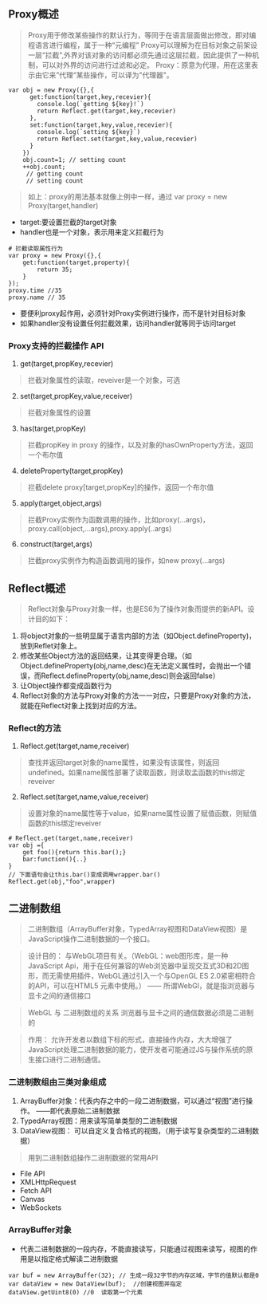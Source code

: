 ## Proxy概述
> Proxy用于修改某些操作的默认行为，等同于在语言层面做出修改，即对编程语言进行编程，属于一种“元编程”
> Proxy可以理解为在目标对象之前架设一层“拦截",外界对该对象的访问都必须先通过这层拦截，因此提供了一种机制，可以对外界的访问进行过滤和必定。
> Proxy：原意为代理，用在这里表示由它来”代理“某些操作，可以译为"代理器"。
```
var obj = new Proxy({},{
      get:function(target,key,recevier){
        console.log(`getting ${key}!`)
        return Reflect.get(target,key,recevier)
      },
      set:function(target,key,value,recevier){
        console.log(`setting ${key}`)
        return Reflect.set(target,key,value,recevier)
      }
    })
    obj.count=1; // setting count
    ++obj.count;
     // getting count 
     // setting count
```
> 如上：proxy的用法基本就像上例中一样，通过 var proxy = new Proxy(target,handler)
- target:要设置拦截的target对象
- handler也是一个对象，表示用来定义拦截行为
```
# 拦截读取属性行为
var proxy = new Proxy({},{
    get:function(target,property){
        return 35;
    }
});
proxy.time //35
proxy.name // 35
```
- 要便利proxy起作用，必须针对Proxy实例进行操作，而不是针对目标对象
- 如果handler没有设置任何拦截效果，访问handler就等同于访问target
### Proxy支持的拦截操作 API
1. get(target,propKey,recevier)
> 拦截对象属性的读取，reveiver是一个对象，可选
2. set(target,propKey,value,receiver)
> 拦截对象属性的设置
3. has(target,propKey)
> 拦截propKey in proxy 的操作，以及对象的hasOwnProperty方法，返回一个布尔值
4. deleteProperty(target,propKey)
> 拦截delete proxy[target,propKey]的操作，返回一个布尔值
5. apply(target,object,args)
> 拦截Proxy实例作为函数调用的操作，比如proxy(...args)，proxy.call(object,...args),proxy.apply(..args)
6. construct(target,args)
> 拦截proxy实例作为构造函数调用的操作，如new proxy(...args)

## Reflect概述
> Reflect对象与Proxy对象一样，也是ES6为了操作对象而提供的新API。设计目的如下：
1. 将object对象的一些明显属于语言内部的方法（如Object.defineProperty)，放到Reflet对象上。
2. 修改某些Object方法的返回结果，让其变得更合理。（如Object.defineProperty(obj,name,desc)在无法定义属性时，会抛出一个错误，而Reflect.defineProperty(obj,name,desc)则会返回false）
3. 让Object操作都变成函数行为
4. Reflect对象的方法与Proxy对象的方法一一对应，只要是Proxy对象的方法，就能在Reflect对象上找到对应的方法。

### Reflect的方法
1. Reflect.get(target,name,receiver)
> 查找并返回target对象的name属性，如果没有该属性，则返回undefined。如果name属性部署了读取函数，则读取孟函数的this绑定reveiver
2. Reflect.set(target,name,value,receiver)
> 设置对象的name属性等于value，如果name属性设置了赋值函数，则赋值函数的this绑定reveiver
```
# Reflect.get(target,name,receiver)
var obj ={
    get foo(){return this.bar();}
    bar:function(){..}
}
// 下面语句会让this.bar()变成调用wrapper.bar()
Reflect.get(obj,"foo",wrapper)
```
## 二进制数组
> 二进制数组（ArrayBuffer对象，TypedArray视图和DataView视图）是JavaScript操作二进制数据的一个接口。

> 设计目的：
> 与WebGL项目有关。（WebGL：web图形库，是一种JavaScript Api，用于在任何兼容的Web浏览器中呈现交互式3D和2D图形，而无需使用插件，WebGL通过引入一个与OpenGL ES 2.0紧密相符合的API，可以在HTML5 <canvas> 元素中使用。） —— 所谓WebGl，就是指浏览器与显卡之间的通信接口

> WebGL 与 二进制数组的关系
> 浏览器与显卡之间的通信数据必须是二进制的

> 作用：   允许开发者以数组下标的形式，直接操作内存，大大增强了JavaScript处理二进制数据的能力，使开发者可能通过JS与操作系统的原生接口进行二进制通信。

### 二进制数组由三类对象组成
1. ArrayBuffer对象：代表内存之中的一段二进制数据，可以通过“视图”进行操作。 ——即代表原始二进制数据
2. TypedArray视图：用来读写简单类型的二进制数据
3. DataView视图： 可以自定义复合格式的视图，（用于读写复杂类型的二进制数据）

> 用到二进制数组操作二进制数据的常用API
- File API
- XMLHttpRequest
- Fetch API
- Canvas
- WebSockets

### ArrayBuffer对象
- 代表二进制数据的一段内存，不能直接读写，只能通过视图来读写，视图的作用是以指定格式解读二进制数据
```
var buf = new ArrayBuffer(32); // 生成一段32字节的内存区域，字节的值默认都是0
var dataView = new DataView(buf);  //创建视图并指定
dataView.getUint8(0) //0  读取第一个元素
```
